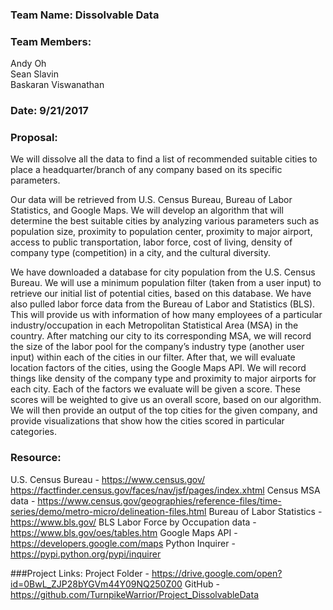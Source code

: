 ### Team Name: Dissolvable Data

### Team Members: 	
Andy Oh  
Sean Slavin  
Baskaran Viswanathan  

### Date: 9/21/2017 

### Proposal: 
We will dissolve all the data to find a list of recommended suitable cities to place a headquarter/branch of any company based on its specific parameters. 

Our data will be retrieved from U.S. Census Bureau, Bureau of Labor Statistics, and Google Maps. We will develop an algorithm that will determine the best suitable cities by analyzing various parameters such as population size, proximity to population center, proximity to major airport, access to public transportation, labor force, cost of living, density of company type (competition) in a city, and the cultural diversity. 

We have downloaded a database for city population from the U.S. Census Bureau. We will use a minimum population filter (taken from a user input) to retrieve our initial list of potential cities, based on this database. We have also pulled labor force data from the Bureau of Labor and Statistics (BLS). This will provide us with information of how many employees of a particular industry/occupation in each Metropolitan Statistical Area (MSA) in the country. After matching our city to its corresponding MSA, we will record the size of the labor pool for the company’s industry type (another user input) within each of the cities in our filter. After that, we will evaluate location factors of the cities, using the Google Maps API. We will record things like density of the company type and proximity to major airports for each city. Each of the factors we evaluate will be given a score. These scores will be weighted to give us an overall score, based on our algorithm. We will then provide an output of the top cities for the given company, and provide visualizations that show how the cities scored in particular categories.

### Resource: 
U.S. Census Bureau - https://www.census.gov/
https://factfinder.census.gov/faces/nav/jsf/pages/index.xhtml
Census MSA data - https://www.census.gov/geographies/reference-files/time-series/demo/metro-micro/delineation-files.html
Bureau of Labor Statistics - https://www.bls.gov/
BLS Labor Force by Occupation data - https://www.bls.gov/oes/tables.htm
Google Maps API - https://developers.google.com/maps
Python Inquirer - https://pypi.python.org/pypi/inquirer

###Project Links: 
Project Folder - https://drive.google.com/open?id=0BwL_ZJP28bYGVm44Y09NQ250Z00 
GitHub - https://github.com/TurnpikeWarrior/Project_DissolvableData
